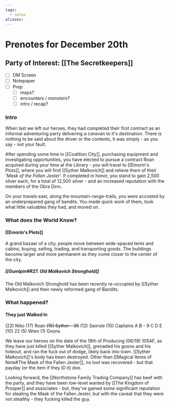 ```yaml
---
tags:
  - notes
aliases:
---
```


# Prenotes for December 20th
## Party of Interest: [[The Secretkeepers]]
- [ ] DM Screen
- [ ] Notepaper
- [ ] Prep
	- [ ] maps?
	- [ ] encounters / monsters?
	- [ ] intro / recap?

### Intro
When last we left our heroes, they had completed their first contract as an informal adventuring party delivering *a caravan* to it's destination. There is nothing to be said about the driver or the contents, it was simply - as you say - not your fault. 

After spending some time in [[Coalition City]], purchasing equipment and investigating opportunities, you have elected to pursue a contract Roan acquired during your time at the Library - you will travel to [[Emorin's Plots]], where you will find [[Syther Malkovich]] and relieve them of their '*Mask of the Fallen Jester*'. If completed in honor, you stand to gain 2,500 silver each, for a total of 12,500 silver - and an increased reputation with the members of the Obra Dinn.

On your travels east, along the mountain-range-trails, you were accosted by an underprepared gang of bandits. You made quick work of them, took what little valuables they had, and moved on.

### What does the World Know?
#### [[Emorin's Plots]]
A grand bazaar of a city, people move between wide-spaced tents and cabins, buying, selling, trading, and transporting goods. The buildings become larger and more permanent as they come closer to the center of the city.

##### [[Gumlpin#R27. Old Malkovich Stronghold]]
The Old Malkovich Stronghold has been recently re-occupied by [[Syther Malkovich]] and their newly reformed gang of Bandits.

### What happened?
#### They just Walked In

(22) Niko
(17) Roan
~~(15) Syther - 35~~
(12) Saorsie
(10) Captains
	A
	B - 9
	C
	D
	E
(10) 22
(5) Wren
(1) Goons


We leave our heroes on the date of the 19th of Producing (06/19) 105AF, as they have just killed [[Syther Malkovich]], grenaded his goons and his hideout, and ran the fuck out of dodge, likely back into town. [[Syther Malkovich]]'s body has been destroyed. Other than [[Magical Items of Note#The Mask of the Fallen Jester]], no loot was recovered - but that payday (or the item if they ID it) doe.

Looking forward, the [[Northstone Family Trading Company]] has beef with the party, and they have been low-level wanted by [[The Kingdom of Prosper]] and associates - but, they've gained some significant reputation for stealing the Mask of the Fallen Jester, but with the caveat that they were not stealthy - they fucking killed the guy.